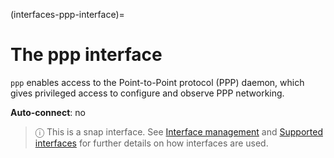 (interfaces-ppp-interface)=
# The ppp interface

`ppp` enables access to the Point-to-Point protocol (PPP) daemon, which gives privileged access to configure and observe PPP networking.

**Auto-connect**: no

> ⓘ  This is a snap interface. See [Interface management](/) and [Supported interfaces](/interfaces/index) for further details on how interfaces are used.

